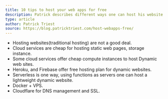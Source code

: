 ```yaml
---
title: 10 tips to host your web apps for free
description: Patrick describes different ways one can host his website. 
type: article
author: Patrick Triest
source: https://blog.patricktriest.com/host-webapps-free/
---
```

- Hosting websites(traditional hosting) are not a good deal.
- Cloud services are cheap for hosting static web pages, storage instance.
- Some cloud services offer cheap compute instances to host Dynamic web sites.
- Heroku, and Firebase offer free hosting plan for dynamic websites.
- Serverless is one way, using functions as servers one can host a lightweight dynamic website.
- Docker + VPS.
- Cloudflare for DNS management and SSL.
